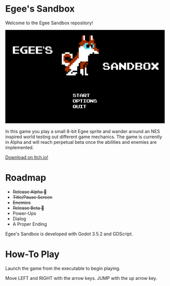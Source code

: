 # Egee's Sandbox

Welcome to the Egee Sandbox repository!

![](.github/egee.png)

In this game you play a small 8-bit Egee sprite and wander around an NES inspired world testing out different game mechanics. The game is currently in Alpha and will reach perpetual beta once the abilities and enemies are implemented.

[Download on Itch.io!](https://egeexyz.itch.io/egees-sandbox)

# Roadmap

  - ~~Release Alpha 🎉~~
  - ~~Title/Pause Screen~~
  - ~~Enemies~~
  - ~~Release Beta 🎉~~
  - Power-Ups
  - Dialog
  - A Proper Ending

Egee's Sandbox is developed with Godot 3.5.2 and GDScript.

# How-To Play

Launch the game from the executable to begin playing.

Move LEFT and RIGHT with the arrow keys.
JUMP with the up arrow key.
